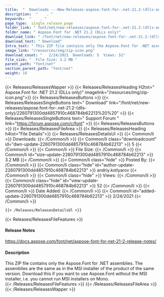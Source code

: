```yaml
---
title:  "  Downloads ---New-Releases-aspose.font-for-.net-21.2-(dlls-only) . " 
description:  "    . " 
keywords:  "    . " 
page_type:  single_release_page
folder_link: " font/net/new-releases/aspose.font-for-.net-21.2-(dlls-only)/"
folder_name: " Aspose.Font for .NET 21.2 (DLLs only)"
download_link: " /font/net/new-releases/aspose.font-for-.net-21.2-(dlls-only)/2260791300dd4857910c468784b62213"
download_text: " Download"
Intro_text: " This ZIP file contains only the Aspose.Font for .NET assemblies. The assemblies ..."
image_link: "/resources/img/zip-icon.png"
download_count: "   2/24/2021  Downloads: 5  Views: 51"
file_size: "  File Size: 3.2 MB "
parent_path: "font/net"
section_parent_path: "font/net"
weight: 10 
---
```


{{< Releases/ReleasesWapper >}}
  {{< Releases/ReleasesHeading H2txt=" Aspose.Font for .NET 21.2 (DLLs only)" imagelink="/resources/img/zip-icon.png">}}
  {{< Releases/ReleasesButtons >}}
    {{< Releases/ReleasesSingleButtons text=" Download" link="/font/net/new-releases/aspose.font-for-.net-21.2-(dlls-only)/2260791300dd4857910c468784b62213%20%20" >}}
    {{< Releases/ReleasesSingleButtons text=" Support Forum " link="https://forum.aspose.com/c/font" >}}
  {{< Releases/ReleasesButtons >}}
  {{< Releases/ReleasesFileArea >}}
    {{< Releases/ReleasesHeading h4txt="File Details">}}
    {{< Releases/ReleasesDetailsUl >}}
            {{< Common/li  >}} Downloads: {{< /Common/li >}} 
      {{< Common/li class="downloadcount" id="dwn-update-2260791300dd4857910c468784b62213" >}} 5 {{< /Common/li >}} 
      {{< Common/li  >}} File Size: {{< /Common/li >}} 
      {{< Common/li id="size-update-2260791300dd4857910c468784b62213" >}} 3.2 MB {{< /Common/li >}} 
      {{< Common/li  class="hide" >}} Posted By: {{< /Common/li >}} 
      {{< Common/li class="hide" id="author-update-2260791300dd4857910c468784b62213" >}} andriy.kotlyarov {{< /Common/li >}} 
      {{< Common/li class="hide"  >}} Views: {{< /Common/li >}} 
      {{< Common/li class="hide" id="view-update-2260791300dd4857910c468784b62213" >}} 52 {{< /Common/li >}} 
      {{< Common/li  >}} Date Added: {{< /Common/li >}} 
      {{< Common/li id="added-update-2260791300dd4857910c468784b62213" >}} 2/24/2021 {{< /Common/li >}} 

    {{< /Releases/ReleasesDetailsUl >}}

  {{< Releases/ReleasesFileFeatures >}}
      <h4>Release Notes</h4><div><a href="https://docs.aspose.com/font/net/aspose-font-for-net-21-2-release-notes/">https://docs.aspose.com/font/net/aspose-font-for-net-21-2-release-notes/</a></div><h4>Description</h4><div class="HTMLDescription">This ZIP file contains only the Aspose.Font for .NET assemblies. The assemblies are the same as in the MSI installer of the product of the same version. Download this if you want to use Aspose.Font without the MSI installer, i.e. you cannot run MSI installers on Mono.</div>
  {{< /Releases/ReleasesFileFeatures >}}
 {{< /Releases/ReleasesFileArea >}}
{{< /Releases/ReleasesWapper >}}


